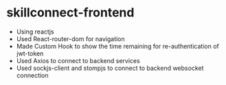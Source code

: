 # skillconnect-frontend
- Using reactjs
- Used React-router-dom for navigation
- Made Custom Hook to show the time remaining for re-authentication of jwt-token
- Used Axios to connect to backend services
- Used sockjs-client and stompjs to connect to backend websocket connection
